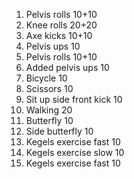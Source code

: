 1. Pelvis rolls 10+10
2. Knee rolls 20+20
3. Axe kicks 10+10
4. Pelvis ups 10
5. Pelvis rolls 10+10
6. Added pelvis ups 10
7. Bicycle 10
8. Scissors 10
9. Sit up side front kick 10 
10. Walking 20
11. Butterfly 10
12. Side butterfly 10
13. Kegels exercise fast 10
14. Kegels exercise slow 10
15. Kegels exercise fast 10